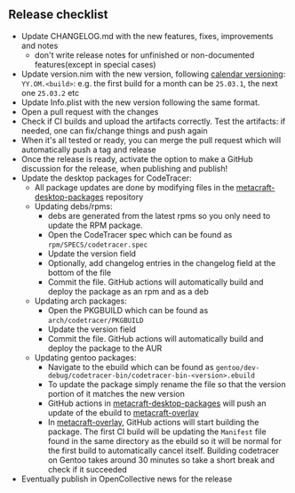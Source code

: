## Release checklist

* Update CHANGELOG.md with the new features, fixes, improvements and notes
  * don't write release notes for unfinished or non-documented features(except in special cases)
* Update version.nim with the new version, following [calendar versioning](https://calver.org/): `YY.OM.<build>`:
  e.g. the first build for a month can be `25.03.1`, the next one `25.03.2` etc
* Update Info.plist with the new version following the same format.
* Open a pull request with the changes
* Check if CI builds and upload the artifacts correctly. Test the artifacts: if needed, one can
  fix/change things and push again
* When it's all tested or ready, you can merge the pull request which will automatically push a tag and release
* Once the release is ready, activate the option to make a GitHub discussion for the release, when publishing and publish!
* Update the desktop packages for CodeTracer:
  - All package updates are done by modifying files in the [metacraft-desktop-packages](https://github.com/metacraft-labs/metacraft-desktop-packages) repository
  - Updating debs/rpms:
    - debs are generated from the latest rpms so you only need to update the RPM package.
    - Open the CodeTracer spec which can be found as `rpm/SPECS/codetracer.spec`
    - Update the version field
    - Optionally, add changelog entries in the changelog field at the bottom of the file
    - Commit the file. GitHub actions will automatically build and deploy the package as an rpm and as a deb
  - Updating arch packages:
    - Open the PKGBUILD which can be found as `arch/codetracer/PKGBUILD`
    - Update the version field
    - Commit the file. GitHub actions will automatically build and deploy the package to the AUR
  - Updating gentoo packages:
    - Navigate to the ebuild which can be found as `gentoo/dev-debug/codetracer-bin/codetracer-bin-<version>.ebuild`
    - To update the package simply rename the file so that the version portion of it matches the new version
    - GitHub actions in [metacraft-desktop-packages](https://github.com/metacraft-labs/metacraft-desktop-packages) will push an update of the ebuild to [metacraft-overlay](https://github.com/metacraft-labs/metacraft-overlay)
    - In [metacraft-overlay](https://github.com/metacraft-labs/metacraft-overlay), GitHub actions will start building the package. The first CI build will be updating the `Manifest` file found in the same directory as the ebuild
      so it will be normal for the first build to automatically cancel itself. Building codetracer on Gentoo takes around 30 minutes so take a short break and check if it succeeded
* Eventually publish in OpenCollective news for the release
